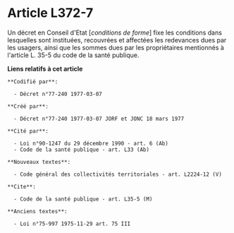 # Article L372-7

Un décret en Conseil d'Etat [*conditions de forme*] fixe les conditions dans lesquelles sont instituées, recouvrées et
affectées les redevances dues par les usagers, ainsi que les sommes dues par les propriétaires mentionnés à l'article L. 35-5
du code de la santé publique.

**Liens relatifs à cet article**

	**Codifié par**:

	  - Décret n°77-240 1977-03-07

	**Créé par**:

	  - Décret n°77-240 1977-03-07 JORF et JONC 18 mars 1977

	**Cité par**:

	  - Loi n°90-1247 du 29 décembre 1990 - art. 6 (Ab)
	  - Code de la santé publique - art. L33 (Ab)

	**Nouveaux textes**:

	  - Code général des collectivités territoriales - art. L2224-12 (V)

	**Cite**:

	  - Code de la santé publique - art. L35-5 (M)

	**Anciens textes**:

	  - Loi n°75-997 1975-11-29 art. 75 III
